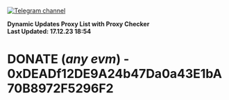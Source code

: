 [![Telegram channel](https://img.shields.io/endpoint?url=https://runkit.io/damiankrawczyk/telegram-badge/branches/master?url=https://t.me/n4z4v0d)](https://t.me/n4z4v0d) 

**Dynamic Updates Proxy List with Proxy Checker**  
**Last Updated: 17.12.23 18:54**

# DONATE (_any evm_) - 0xDEADf12DE9A24b47Da0a43E1bA70B8972F5296F2
